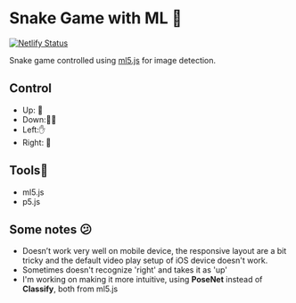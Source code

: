 # Snake Game with ML 🐍

[![Netlify Status](https://api.netlify.com/api/v1/badges/143420ac-d8ab-42ed-bd51-5d929e4d1c91/deploy-status)](https://app.netlify.com/sites/snake-game-ml/deploys)

Snake game controlled using [ml5.js](https://ml5js.org/) for image detection.

## Control

- Up: 🙆
- Down:🤜🤛
- Left:✋
- Right: 🤚

## Tools🔨

- ml5.js
- p5.js

## Some notes 😕

- Doesn’t work very well on mobile device, the responsive layout are a bit tricky and the default video play setup of iOS device doesn't work.
- Sometimes doesn't recognize 'right' and takes it as 'up'
- I'm working on making it more intuitive, using **PoseNet** instead of **Classify**, both from ml5.js
